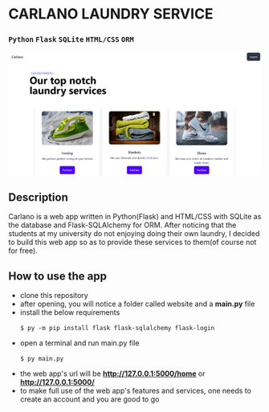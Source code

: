 # CARLANO LAUNDRY SERVICE

### `Python`    `Flask` `SQLite`    `HTML/CSS`  `ORM`

<img src='website/static/img/banner.png' align=center>

## Description

Carlano is a web app written in Python(Flask) and HTML/CSS with SQLite as the database and Flask-SQLAlchemy for ORM. After noticing that the students at my university do not enjoying doing their own laundry, I decided to build this web app so as to provide these services to them(of course not for free).


## How to use the app

- clone this repository
- after opening, you will notice a folder called website and a <strong>main.py</strong> file
- install the below requirements
    ```
    $ py -m pip install flask flask-sqlalchemy flask-login
    ```
- open a terminal and run main.py file
    ```
    $ py main.py
    ```
- the web app's url will be <strong>http://127.0.0.1:5000/home</strong> or <strong>http://127.0.0.1:5000/</strong>
- to make full use of the web app's features and services, one needs to create an account and you are good to go